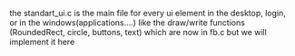 the standart_ui.c is the main file for every ui element in the desktop, login, or in the windows(applications....)
like the draw/write functions (RoundedRect, circle, buttons, text)
which are now in fb.c but we will implement it here
